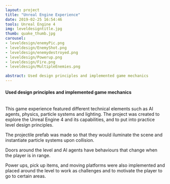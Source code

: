 ```yaml
---
layout: project
title: "Unreal Engine Experience"
date: 2019-02-25 16:54:46
tools: Unreal Engine 4
img: leveldesigntitle.jpg
thumb: quake_thumb.jpg
carousel:
- leveldesign/enemyPic.png
- leveldesign/EnemyShot.png
- leveldesign/enemydestroyed.png
- leveldesign/Powerup.png
- leveldesign/Fire.png
- leveldesign/MultipleEnemies.png

abstract: Used design principles and implemented game mechanics
---
```

#### Used design principles and implemented game mechanics
<br>
This game experience featured different technical elements such as AI agents, physics, particle systems and lighting. The project was created to explore the Unreal Engine 4 and its capabilities, and to put into practice level design principles. 

The projectile prefab was made so that they would iluminate the scene and instantiate particle systems upon collision.

Doors around the level and AI agents have behaviours that change when the player is in range.

Power ups, pick up items, and moving platforms were also implemented and placed around the level to work as challenges and to motivate the player to go to certain areas.